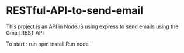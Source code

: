 # RESTful-API-to-send-email

This project is an API in NodeJS using express to send emails using the Gmail REST API

To start :
run npm install
Run node .
